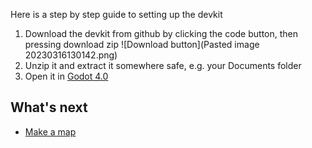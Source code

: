 Here is a step by step guide to setting up the devkit

1. Download the devkit from github by clicking the code button, then pressing download zip
   ![Download button](Pasted image 20230316130142.png)
2. Unzip it and extract it somewhere safe, e.g. your Documents folder
3. Open it in [Godot 4.0](https://godotengine.org/download/windows)



## What's next
* [Make a map](./Map/create)